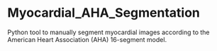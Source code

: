 # Myocardial_AHA_Segmentation
Python tool to manually segment myocardial images according to the American Heart Association (AHA) 16-segment model.
